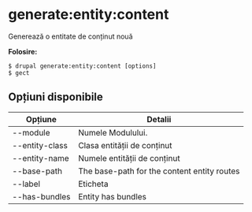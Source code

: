 # generate:entity:content
Generează o entitate de conținut nouă

**Folosire:**
```
$ drupal generate:entity:content [options] 
$ gect  
```

## Opțiuni disponibile
Opțiune | Detalii
-------|-------------
--module | Numele Modulului.
--entity-class | Clasa entității de conținut
--entity-name | Numele entității de conținut
--base-path | The base-path for the content entity routes
--label | Eticheta
--has-bundles | Entity has bundles
